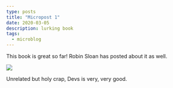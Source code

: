 ```yaml
---
type: posts
title: "Micropost 1"
date: 2020-03-05
description: lurking book
tags:
  - microblog
---
```


This book is great so far!
Robin Sloan has posted about it as well. 

![](https://www.brookshelley.com/photos/lurkingbook.jpg)

Unrelated but holy crap, Devs is very, very good. 
